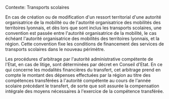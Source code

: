 Contexte: Transports scolaires

En cas de création ou de modification d'un ressort territorial d'une autorité organisatrice de la mobilité ou de l'autorité organisatrice des mobilités des territoires lyonnais, et dès lors que sont inclus les transports scolaires, une convention est passée entre l'autorité organisatrice de la mobilité, le cas échéant l'autorité organisatrice des mobilités des territoires lyonnais, et la région. Cette convention fixe les conditions de financement des services de transports scolaires dans le nouveau périmètre.

Les procédures d'arbitrage par l'autorité administrative compétente de l'Etat, en cas de litige, sont déterminées par décret en Conseil d'Etat. En ce qui concerne les modalités financières du transfert, cet arbitrage prend en compte le montant des dépenses effectuées par la région au titre des compétences transférées à l'autorité compétente au cours de l'année scolaire précédant le transfert, de sorte que soit assurée la compensation intégrale des moyens nécessaires à l'exercice de la compétence transférée.